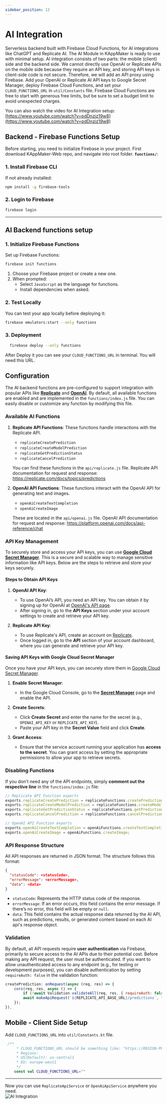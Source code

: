 ```yaml
---
sidebar_position: 12
---
```


# AI Integration

Serverless backend built with Firebase Cloud Functions, for AI integrations like ChatGPT and Replicate AI. The AI Module in KAppMaker is ready to use with minimal setup. AI integration consists of two parts: the mobile (client) side and the backend side. We cannot directly use OpenAI or Replicate APIs on the mobile side because they require an API key, and storing API keys in client-side code is not secure. Therefore, we will add an API proxy using Firebase. Add your OpenAI or Replicate AI API keys to Google Secret Manager, deploy Firebase Cloud Functions, and set your `CLOUD_FUNCTIONS_URL` in `util/Constants` file. Firebase Cloud Functions are free to start with generous free limits, but be sure to set a budget limit to avoid unexpected charges. 

You can also watch the video for AI Integration setup: [https://www.youtube.com/watch?v=pdDnzjz19w8](https://www.youtube.com/watch?v=pdDnzjz19w8)

## Backend - Firebase Functions Setup

Before starting, you need to initialize Firebase in your project. First download KAppMaker-Web repo, and navigate into root folder. **`functions/`**: 


  ### 1. Install Firebase CLI

If not already installed:
```bash
npm install -g firebase-tools
```  

  ### 2. Login to Firebase
```bash
firebase login
```
---

## AI Backend functions setup

### 1. Initialize Firebase Functions

Set up Firebase Functions:
```bash
firebase init functions
```
1. Choose your Firebase project or create a new one.
2. When prompted:
   - Select `JavaScript` as the language for functions.
   - Install dependencies when asked.

### 2. Test Locally
You can test your app locally before deploying it:
```bash
firebase emulators:start --only functions
```
### 3. Deployment

```bash
  firebase deploy --only functions
  ```

After Deploy it you can see your `CLOUD_FUNCTIONS_URL` in terminal. You will need this URL. 

## Configuration


The AI backend functions are pre-configured to support integration with popular APIs like **[Replicate](https://replicate.com/)** and **[OpenAI](https://platform.openai.com/docs/api-reference/)**. By default, all available functions are enabled and are implemented in the `functions/index.js` file. You can easily disable or customize any function by modifying this file.

### Available AI Functions

1. **Replicate API Functions**:
   These functions handle interactions with the Replicate API.
   - `replicateCreatePrediction`
   - `replicateCreateModelPrediction`
   - `replicateGetPredictionStatus`
   - `replicateCancelPrediction`

   You can find these functions in the `api/replicate.js` file. Replicate API documentation for request and response: https://replicate.com/docs/topics/predictions 

2. **OpenAI API Functions**:
   These functions interact with the OpenAI API for generating text and images.
   - `openAiCreateTextCompletion`
   - `openAiCreateImage`

   These are located in the `api/openai.js` file. OpenAI API documentation for request and response: https://platform.openai.com/docs/api-reference/chat

### API Key Management

To securely store and access your API keys, you can use [**Google Cloud Secret Manager**](https://console.cloud.google.com/security/secret-manager). This is a secure and scalable way to manage sensitive information like API keys. Below are the steps to retrieve and store your keys securely.

#### Steps to Obtain API Keys

1. **OpenAI API Key**:
   - To use OpenAI’s API, you need an API key. You can obtain it by signing up for OpenAI at [OpenAI's API page](https://platform.openai.com/signup).
   - After signing in, go to the **API Keys** section under your account settings to create and retrieve your API key.

2. **Replicate API Key**:
   - To use Replicate's API, create an account on [Replicate](https://replicate.com/).
   - Once logged in, go to the **API** section of your account dashboard, where you can generate and retrieve your API key.

#### Saving API Keys with Google Cloud Secret Manager

Once you have your API keys, you can securely store them in [Google Cloud Secret Manager](https://console.cloud.google.com/security/secret-manager).

1. **Enable Secret Manager**:
   - In the Google Cloud Console, go to the [**Secret Manager**](https://console.cloud.google.com/security/secret-manager) page and enable the API.
   
2. **Create Secrets**:
   - Click **Create Secret** and enter the name for the secret (e.g., `OPENAI_API_KEY` or `REPLICATE_API_KEY`).
   - Paste your API key in the **Secret Value** field and click **Create**.

3. **Grant Access**:
   - Ensure that the service account running your application has **access to the secret**. You can grant access by setting the appropriate permissions to allow your app to retrieve secrets.


### Disabling Functions

If you don't need any of the API endpoints, simply **comment out the respective line** in the `functions/index.js` file:

```javascript
// Replicate API Function exports
exports.replicateCreatePrediction = replicateFunctions.createPrediction;
exports.replicateCreateModelPrediction = replicateFunctions.createModelPrediction;
exports.replicateGetPredictionStatus = replicateFunctions.getPredictionStatus;
exports.replicateCancelPrediction = replicateFunctions.cancelPrediction;

// OpenAI API Function exports
exports.openAiCreateTextCompletion = openAiFunctions.createTextCompletion;
exports.openAiCreateImage = openAiFunctions.createImage;
```

### API Response Structure

All API responses are returned in JSON format. The structure follows this format:

```json
{
  "statusCode": <statusCode>,
  "errorMessage": <errorMessage>,
  "data": <data>
}
```

- `statusCode`: Represents the HTTP status code of the response.
- `errorMessage`: If an error occurs, this field contains the error message. If there’s no error, this field will be empty or `null`.
- `data`: This field contains the actual response data returned by the AI API, such as predictions, results, or generated content based on each AI api's response object.

### Validation

By default, all API requests require **user authentication** via Firebase, primarily to secure access to the AI APIs due to their potential cost. Before making any API request, the user must be authenticated. If you want to allow unauthenticated access to any endpoint (e.g., for testing or development purposes), you can disable authentication by setting `requireAuth: false` in the validation function:

```javascript
createPrediction: onRequest(async (req, res) => {
    cors(req, res, async () => {
        if (!await Validation.validateAll(req, res, { requireAuth: false })) return; <--- IN THIS LINE WE SET AUTH REQUIREMENT FALSE
        await makeApiRequest(`${REPLICATE_API_BASE_URL}/predictions`, "post", getReplicateApiKey(), req.body, res);
    });
}),
```

## Mobile - Client Side Setup

Add `CLOUD_FUNCTIONS_URL` into `util/Constants.kt` file.
```kotlin
 /**
     * CLOUD_FUNCTIONS_URL should be something like: "https://REGION-PROJECT_ID.cloudfunctions.net"
     * Regions:
     * US(Default): us-central1
     * EU: europe-west1
     */
    const val CLOUD_FUNCTIONS_URL="" 

 ```   
---

Now you can use `ReplicateApiService` or `OpenAiApiService` anywhere you need.  
![AI Integration](/img/ai_integration.png)
